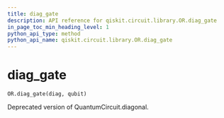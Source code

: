 ```yaml
---
title: diag_gate
description: API reference for qiskit.circuit.library.OR.diag_gate
in_page_toc_min_heading_level: 1
python_api_type: method
python_api_name: qiskit.circuit.library.OR.diag_gate
---
```


# diag\_gate

<span id="qiskit.circuit.library.OR.diag_gate" />

`OR.diag_gate(diag, qubit)`

Deprecated version of QuantumCircuit.diagonal.

